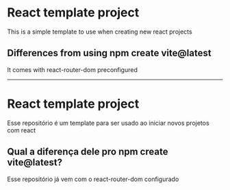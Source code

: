 # React template project

This is a simple template to use when creating new react projects

## Differences from using npm create vite@latest

It comes with react-router-dom preconfigured

------

# React template project

Esse repositório é um template para ser usado ao iniciar novos projetos com react

## Qual a diferença dele pro npm create vite@latest?

Esse repositório já vem com o react-router-dom configurado
